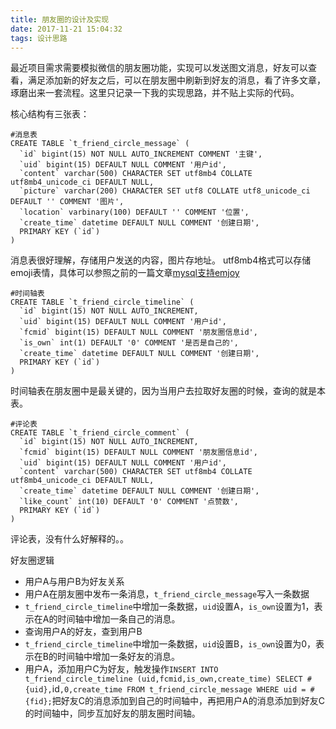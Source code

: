 ```yaml
---
title: 朋友圈的设计及实现
date: 2017-11-21 15:04:32
tags: 设计思路
---
```




最近项目需求需要模拟微信的朋友圈功能，实现可以发送图文消息，好友可以查看，满足添加新的好友之后，可以在朋友圈中刷新到好友的消息，看了许多文章，琢磨出来一套流程。这里只记录一下我的实现思路，并不贴上实际的代码。

核心结构有三张表：

```
#消息表
CREATE TABLE `t_friend_circle_message` (
  `id` bigint(15) NOT NULL AUTO_INCREMENT COMMENT '主键',
  `uid` bigint(15) DEFAULT NULL COMMENT '用户id',
  `content` varchar(500) CHARACTER SET utf8mb4 COLLATE utf8mb4_unicode_ci DEFAULT NULL,
  `picture` varchar(200) CHARACTER SET utf8 COLLATE utf8_unicode_ci DEFAULT '' COMMENT '图片',
  `location` varbinary(100) DEFAULT '' COMMENT '位置',
  `create_time` datetime DEFAULT NULL COMMENT '创建日期',
  PRIMARY KEY (`id`)
)
```

<!-- more -->
消息表很好理解，存储用户发送的内容，图片存地址。
utf8mb4格式可以存储emoji表情，具体可以参照之前的一篇文章[mysql支持emjoy](http://blog.csdn.net/u011035407/article/details/78135454)
```
#时间轴表
CREATE TABLE `t_friend_circle_timeline` (
  `id` bigint(15) NOT NULL AUTO_INCREMENT,
  `uid` bigint(15) DEFAULT NULL COMMENT '用户id',
  `fcmid` bigint(15) DEFAULT NULL COMMENT '朋友圈信息id',
  `is_own` int(1) DEFAULT '0' COMMENT '是否是自己的',
  `create_time` datetime DEFAULT NULL COMMENT '创建日期',
  PRIMARY KEY (`id`)
)

```
时间轴表在朋友圈中是最关键的，因为当用户去拉取好友圈的时候，查询的就是本表。
```
#评论表
CREATE TABLE `t_friend_circle_comment` (
  `id` bigint(15) NOT NULL AUTO_INCREMENT,
  `fcmid` bigint(15) DEFAULT NULL COMMENT '朋友圈信息id',
  `uid` bigint(15) DEFAULT NULL COMMENT '用户id',
  `content` varchar(500) CHARACTER SET utf8mb4 COLLATE utf8mb4_unicode_ci DEFAULT NULL,
  `create_time` datetime DEFAULT NULL COMMENT '创建日期',
  `like_count` int(10) DEFAULT '0' COMMENT '点赞数',
  PRIMARY KEY (`id`)
) 
```
评论表，没有什么好解释的。。

好友圈逻辑

 - 用户A与用户B为好友关系
 - 用户A在朋友圈中发布一条消息，`t_friend_circle_message`写入一条数据
 - `t_friend_circle_timeline`中增加一条数据，`uid`设置A，`is_own`设置为1，表示在A的时间轴中增加一条自己的消息。
 - 查询用户A的好友，查到用户B
 - `t_friend_circle_timeline`中增加一条数据，`uid`设置B，`is_own`设置为0，表示在B的时间轴中增加一条好友的消息。
 - 用户A，添加用户C为好友，触发操作`INSERT INTO t_friend_circle_timeline (uid,fcmid,is_own,create_time)
            SELECT #{uid},`id`,0,create_time FROM t_friend_circle_message WHERE uid = #{fid};`把好友C的消息添加到自己的时间轴中，再把用户A的消息添加到好友C的时间轴中，同步互加好友的朋友圈时间轴。